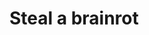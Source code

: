 <html lang="ru">
<head>
    <meta charset="UTF-8">
    <meta name="viewport" content="width=device-width, initial-scale=1.0">
    <title>Скрипты (by boomer)</title>
</head>
<body>
    <h1>Steal a brainrot</h1>
</body>
</html>
